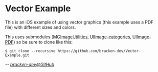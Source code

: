 Vector Example
==============

This is an iOS example of using vector graphics (this example uses a PDF file) with different sizes and colors.

This uses submodules ([MGImageUtilities](http://github.com/mattgemmell/MGImageUtilities), [UIImage-categories](http://github.com/krzak/UIImage-categories), [UIImage-PDF](https://github.com/mindbrix/UIImage-PDF)) so be sure to clone like this:

````
$ git clone --recursive https://github.com/bracken-dev/Vector-Example.git
````

*-- [bracken-dev@GitHub](http://github.com/bracken-dev)*